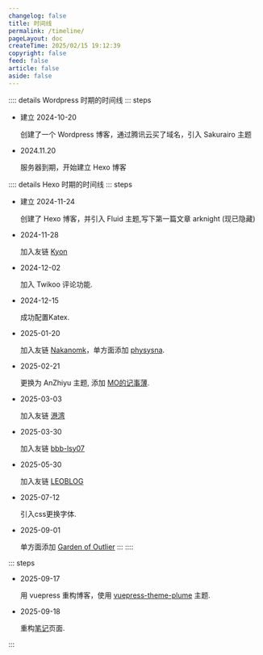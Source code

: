 ```yaml
---
changelog: false
title: 时间线
permalink: /timeline/
pageLayout: doc
createTime: 2025/02/15 19:12:39
copyright: false
feed: false
article: false
aside: false
---
```


:::: details Wordpress 时期的时间线
::: steps

- 建立 2024-10-20

  创建了一个 Wordpress 博客，通过腾讯云买了域名，引入 Sakurairo 主题

- 2024.11.20

  服务器到期，开始建立 Hexo 博客

  
:::: details Hexo 时期的时间线
::: steps

- 建立 2024-11-24

  创建了 Hexo 博客，并引入 Fluid 主题,写下第一篇文章 arknight (现已隐藏)

- 2024-11-28

  加入友链 [Kyon](https://kyon0930.github.io/)

- 2024-12-02

  加入 Twikoo 评论功能.

- 2024-12-15

  成功配置Katex.

- 2025-01-20

  加入友链 [Nakanomk](https://nakanomk.github.io/)，单方面添加 [physysna](https://physnya.top/).

- 2025-02-21

  更换为 AnZhiyu 主题, 添加 [MO的记事薄](https://blog.xiowo.net/).

- 2025-03-03

  加入友链 [港湾](https://haru-lcy.github.io/)

- 2025-03-30

  加入友链 [bbb-lsy07](https://blog.6uu.us/)

- 2025-05-30

  加入友链 [LEOBLOG](https://leoblog.cc/)

- 2025-07-12

  引入css更换字体.

- 2025-09-01

  单方面添加 [Garden of Outlier](https://chlo.is/)
:::
::::

::: steps

- 2025-09-17

  用 vuepress 重构博客，使用 [vuepress-theme-plume](https://theme-plume.vuejs.press/) 主题. 

- 2025-09-18
 
  重构[笔记](/notes/)页面.


:::
